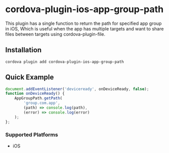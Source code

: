 # cordova-plugin-ios-app-group-path

This plugin has a single function to return the path for specified app group in iOS,
Which is useful when the app has multiple targets and want to share files between targets
using cordova-plugin-file.

## Installation

    cordova plugin add cordova-plugin-ios-app-group-path

## Quick Example

```js
document.addEventListener('deviceready', onDeviceReady, false);
function onDeviceReady() {
    AppGroupPath.getPath(
        'group.com.app',
        (path) => console.log(path),
        (error) => console.log(error)
    );
};
```

### Supported Platforms

- iOS
